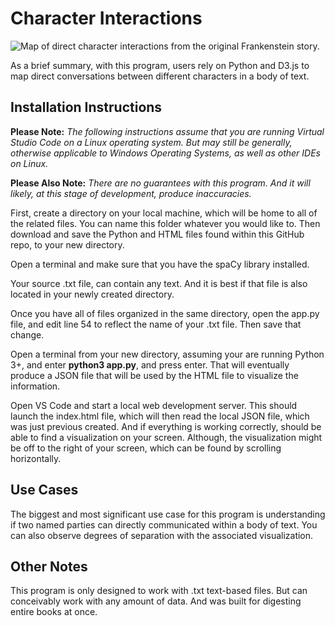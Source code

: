 # Character Interactions

![Map of direct character interactions from the original Frankenstein story.](https://hosting.photobucket.com/bbcfb0d4-be20-44a0-94dc-65bff8947cf2/70b921c9-7e90-4d1a-ad21-938be3c38370.png)

As a brief summary, with this program, users rely on Python and D3.js to map direct conversations between different characters in a body of text.

## Installation Instructions

**Please Note:** _The following instructions assume that you are running Virtual Studio Code on a Linux operating system. But may still be generally, otherwise applicable to Windows Operating Systems, as well as other IDEs on Linux._

**Please Also Note:** _There are no guarantees with this program. And it will likely, at this stage of development, produce inaccuracies._

First, create a directory on your local machine, which will be home to all of the related files. You can name this folder whatever you would like to. Then download and save the Python and HTML files found within this GitHub repo, to your new directory.

Open a terminal and make sure that you have the spaCy library installed.

Your source .txt file, can contain any text. And it is best if that file is also located in your newly created directory.

Once you have all of files organized in the same directory, open the app.py file, and edit line 54 to reflect the name of your .txt file. Then save that change.

Open a terminal from your new directory, assuming your are running Python 3+, and enter **python3 app.py**, and press enter. That will eventually produce a JSON file that will be used by the HTML file to visualize the information.

Open VS Code and start a local web development server. This should launch the index.html file, which will then read the local JSON file, which was just previous created. And if everything is working correctly, should be able to find a visualization on your screen. Although, the visualization might be off to the right of your screen, which can be found by scrolling horizontally.

## Use Cases

The biggest and most significant use case for this program is understanding if two named parties can directly communicated within a body of text. You can also observe degrees of separation with the associated visualization.

## Other Notes

This program is only designed to work with .txt text-based files. But can conceivably work with any amount of data. And was built for digesting entire books at once.
